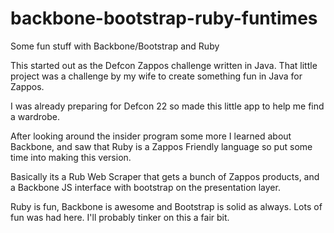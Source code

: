 backbone-bootstrap-ruby-funtimes
================================

Some fun stuff with Backbone/Bootstrap and Ruby

This started out as the Defcon Zappos challenge written in Java. That little project was a challenge by my wife to create something fun in Java for Zappos.

I was already preparing for Defcon 22 so made this little app to help me find a wardrobe.

After looking around the insider program some more I learned about Backbone, and saw that Ruby is a Zappos Friendly language so put some time into making this version.

Basically its a Rub Web Scraper that gets a bunch of Zappos products, and a Backbone JS interface with bootstrap on the presentation layer.

Ruby is fun, Backbone is awesome and Bootstrap is solid as always. Lots of fun was had here. I'll probably tinker on this a fair bit.
